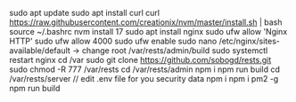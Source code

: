 sudo apt update
sudo apt install curl
curl https://raw.githubusercontent.com/creationix/nvm/master/install.sh | bash
source ~/.bashrc
nvm install 17
sudo apt install nginx
sudo ufw allow 'Nginx HTTP'
sudo ufw allow 4000
sudo ufw enable
sudo nano /etc/nginx/sites-available/default -> change root /var/rests/admin/build
sudo systemctl restart nginx
cd /var
sudo git clone https://github.com/sobogd/rests.git
sudo chmod -R 777 /var/rests
cd /var/rests/admin
npm i
npm run build
cd /var/rests/server
// edit .env file for you security data
npm i
npm i pm2 -g
npm run build

